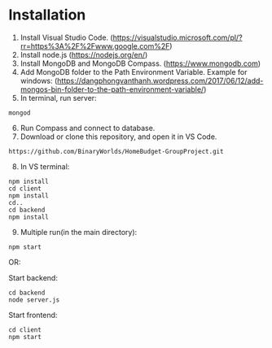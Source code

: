 # Installation

1. Install Visual Studio Code.
(https://visualstudio.microsoft.com/pl/?rr=https%3A%2F%2Fwww.google.com%2F)
2. Install node.js
(https://nodejs.org/en/)
3. Install MongoDB and MongoDB Compass.
(https://www.mongodb.com)
4. Add MongoDB folder to the Path Environment Variable. Example for windows:
(https://dangphongvanthanh.wordpress.com/2017/06/12/add-mongos-bin-folder-to-the-path-environment-variable/)
5. In terminal, run server:
```
mongod
```
6. Run Compass and connect to database.
7. Download or clone this repository, and open it in VS Code.
```
https://github.com/BinaryWorlds/HomeBudget-GroupProject.git
```
8. In VS terminal:
```
npm install
cd client
npm install
cd..
cd backend
npm install
```
9. Multiple run(in the main directory):
```
npm start
```
OR:


Start backend:
```
cd backend
node server.js
```

Start frontend:
```
cd client
npm start
```

